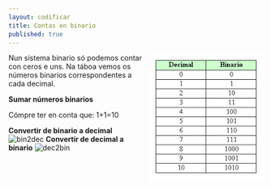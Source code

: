 ```yaml
---
layout: codificar
title: Contas en binario
published: true
---
```

<img style="float: right;" alt="bits" height="256px"  src="/imaxes/cod_decimal_binario.jpg">

Nun sistema binario só podemos contar con ceros e uns. Na táboa vemos os números binarios correspondentes a cada decimal.

**Sumar números binarios**

Cómpre ter en conta que:
1+1=10

**Convertir de binario a decimal**
![bin2dec]({{site.baseurl}}/imaxes/convert-2-10.jpg)
**Convertir de decimal a binario**
![dec2bin]({{site.baseurl}}/imaxes/convert10_2.jpg)
